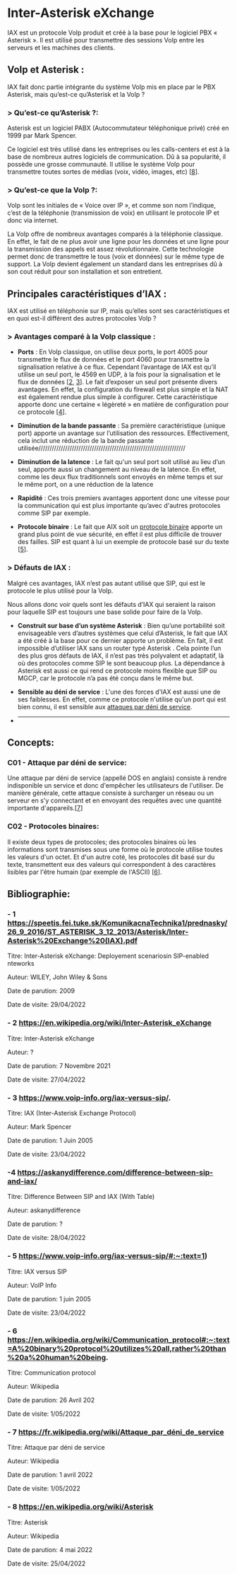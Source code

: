# Inter-Asterisk eXchange

IAX est un protocole VoIp produit et créé à la base pour le logiciel PBX « Asterisk ». Il est utilisé pour transmettre des sessions VoIp entre les serveurs et les machines des clients.

## VoIp et Asterisk :

IAX fait donc partie intégrante du système VoIp mis en place par le PBX Asterisk, mais qu’est-ce qu’Asterisk et la VoIp ?

### > Qu’est-ce qu’Asterisk ?:

Asterisk est un logiciel PABX (Autocommutateur téléphonique privé) créé en 1999 par Mark Spencer.

Ce logiciel est très utilisé dans les entreprises ou les calls-centers et est à la base de nombreux autres logiciels de communication. Dû à sa popularité, il possède une grosse communauté. Il utilise le système VoIp pour transmettre toutes sortes de médias (voix, vidéo, images, etc) [[8](https://en.wikipedia.org/wiki/Asterisk)].

### > Qu’est-ce que la VoIp ?:

VoIp sont les initiales de « Voice over IP », et comme son nom l’indique, c’est de la téléphonie (transmission de voix) en utilisant le protocole IP et donc via internet.

La VoIp offre de nombreux avantages comparés à la téléphonie classique. En effet, le fait de ne plus avoir une ligne pour les données et une ligne pour la transmission des appels est assez révolutionnaire. Cette technologie permet donc de transmettre le tous (voix et données) sur le même type de support. La VoIp devient également un standard dans les entreprises dû à son cout réduit pour son installation et son entretient.

## Principales caractéristiques d’IAX :

IAX est utilisé en téléphonie sur IP, mais qu’elles sont ses caractéristiques et en quoi est-il différent des autres protocoles VoIp ?

### > Avantages comparé à la VoIp classique :

-   **Ports** : En VoIp classique, on utilise deux ports, le port 4005 pour transmettre le flux de données et le port 4060 pour transmettre la signalisation relative à ce flux. Cependant l’avantage de IAX est qu’il utilise un seul port, le 4569 en UDP, à la fois pour la signalisation et le flux de données [[2](https://en.wikipedia.org/wiki/Inter-Asterisk_eXchange), [3](https://www.voip-info.org/iax-versus-sip/.)]. Le fait d’exposer un seul port présente divers avantages. En effet, la configuration du firewall est plus simple et la NAT est également rendue plus simple à configurer. Cette caractéristique apporte donc une certaine « légèreté » en matière de configuration pour ce protocole [[4](https://askanydifference.com/difference-between-sip-and-iax/)].

-   **Diminution de la bande passante** : Sa première caractéristique (unique port) apporte un avantage sur l’utilisation des ressources. Effectivement, cela inclut une réduction de la bande passante utilisée//////////////////////////////////////////////////////////////////

-   **Diminution de la latence** : Le fait qu'un seul port soit utilisé au lieu d’un seul, apporte aussi un changement au niveau de la latence. En effet, comme les deux flux traditionnels sont envoyés en même temps et sur le même port, on a une réduction de la latence

-   **Rapidité** : Ces trois premiers avantages apportent donc une vitesse pour la communication qui est plus importante qu’avec d'autres protocoles comme SIP par exemple.

-   **Protocole binaire** :
    Le fait que AIX soit un [protocole binaire]() apporte un grand plus point de vue sécurité, en effet il est plus difficile de trouver des failles. SIP est quant à lui un exemple de protocole basé sur du texte [[5](https://www.voip-info.org/iax-versus-sip/#:~:text=1)].

### > Défauts de IAX :

Malgré ces avantages, IAX n’est pas autant utilisé que SIP, qui est le protocole le plus utilisé pour la VoIp.

Nous allons donc voir quels sont les défauts d’IAX qui seraient la raison pour laquelle SIP est toujours une base solide pour faire de la VoIp.

-   **Construit sur base d’un système Asterisk** : Bien qu’une portabilité soit envisageable vers d’autres systèmes que celui d’Asterisk, le fait que IAX a été créé à la base pour ce dernier apporte un problème. En fait, il est impossible d’utiliser IAX sans un router typé Asterisk . Cela pointe l’un des plus gros défauts de IAX, il n’est pas très polyvalent et adaptatif, là où des protocoles comme SIP le sont beaucoup plus. La dépendance à Asterisk est aussi ce qui rend ce protocole moins flexible que SIP ou MGCP, car le protocole n’a pas été conçu dans le même but.

-   **Sensible au déni de service** : L'une des forces d'IAX est aussi une de ses faiblesses. En effet, comme ce protocole n'utilise qu'un port qui est bien connu, il est sensible aux [attaques par déni de service]().

-   ***

## **Concepts**:

### C01 - Attaque par déni de service:

Une attaque par déni de service (appellé DOS en anglais) consiste à rendre indisponible un service et donc d'empêcher les utilisateurs de l'utiliser. De manière générale, cette attaque consiste à surcharger un réseau ou un serveur en s'y connectant et en envoyant des requêtes avec une quantité importante d'appareils.[[7](https://fr.wikipedia.org/wiki/Attaque_par_déni_de_service)]

### C02 - Protocoles binaires:

Il existe deux types de protocoles; des protocoles binaires où les informations sont transmises sous une forme où le protocole utilise toutes les valeurs d'un octet. Et d'un autre coté, les protocoles dit basé sur du texte, transmettent eux des valeurs qui correspondent à des caractères lisibles par l'être humain (par exemple de l'ASCII) [[6](https://en.wikipedia.org/wiki/Communication_protocol#:~:text=A%20binary%20protocol%20utilizes%20all,rather%20than%20a%20human%20being)].

## **Bibliographie:**

### - 1 https://speetis.fei.tuke.sk/KomunikacnaTechnika1/prednasky/26_9_2016/ST_ASTERISK_3_12_2013/Asterisk/Inter-Asterisk%20Exchange%20(IAX).pdf

Titre: Inter-Asterisk eXchange: Deployement scenariosin SIP-enabled nteworks

Auteur: WILEY, John Wiley & Sons

Date de parution: 2009

Date de visite: 29/04/2022

### - 2 https://en.wikipedia.org/wiki/Inter-Asterisk_eXchange

Titre: Inter-Asterisk eXchange

Auteur: ?

Date de parution: 7 Novembre 2021

Date de visite: 27/04/2022

### - 3 https://www.voip-info.org/iax-versus-sip/.

Titre: IAX (Inter-Asterisk Exchange Protocol)

Auteur: Mark Spencer

Date de parution: 1 Juin 2005

Date de visite: 23/04/2022

### -4 https://askanydifference.com/difference-between-sip-and-iax/

Titre: Difference Between SIP and IAX (With Table)

Auteur: askanydifference

Date de parution: ?

Date de visite: 28/04/2022

### - 5 https://www.voip-info.org/iax-versus-sip/#:~:text=1)

Titre: IAX versus SIP

Auteur: VoIP Info

Date de parution: 1 juin 2005

Date de visite: 23/04/2022

### - 6 https://en.wikipedia.org/wiki/Communication_protocol#:~:text=A%20binary%20protocol%20utilizes%20all,rather%20than%20a%20human%20being.

Titre: Communication protocol

Auteur: Wikipedia

Date de parution: 26 Avril 202

Date de visite: 1/05/2022

### - 7 https://fr.wikipedia.org/wiki/Attaque_par_déni_de_service

Titre: Attaque par déni de service

Auteur: Wikipedia

Date de parution: 1 avril 2022

Date de visite: 1/05/2022

### - 8 https://en.wikipedia.org/wiki/Asterisk

Titre: Asterisk

Auteur: Wikipedia

Date de parution: 4 mai 2022

Date de visite: 25/04/2022
